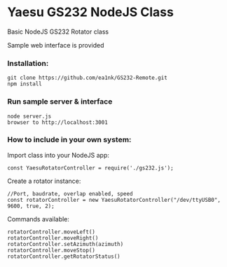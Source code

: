 # Yaesu GS232 NodeJS Class

 Basic NodeJS GS232 Rotator class

 Sample web interface is provided

### Installation:
```
git clone https://github.com/ea1nk/GS232-Remote.git
npm install
```

### Run sample server & interface
```
node server.js
browser to http://localhost:3001
```

### How to include in your own system:

Import class into your NodeJS app:
```
const YaesuRotatorController = require('./gs232.js');
```
Create a rotator instance:
```
//Port, baudrate, overlap enabled, speed
const rotatorController = new YaesuRotatorController("/dev/ttyUSB0", 9600, true, 2);
```
Commands available:
```
rotatorController.moveLeft()
rotatorController.moveRight()
rotatorController.setAzimuth(azimuth)
rotatorController.moveStop()
rotatorController.getRotatorStatus()

```
